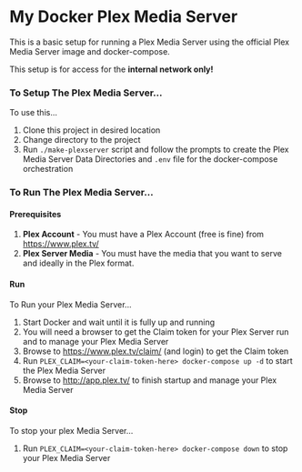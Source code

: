 # My Docker Plex Media Server
This is a basic setup for running a Plex Media Server
using the official Plex Media Server image
and docker-compose.

This setup is for access for the **internal network only!**

### To Setup The Plex Media Server...
To use this...
  1. Clone this project in desired location
  2. Change directory to the project
  3. Run `./make-plexserver` script and follow the prompts
     to create the Plex Media Server Data Directories
     and `.env` file for the docker-compose orchestration

### To Run The Plex Media Server...

#### Prerequisites
  1. **Plex Account** - You must have a Plex Account
     (free is fine) from https://www.plex.tv/
  2. **Plex Server Media** - You must have the media
     that you want to serve and ideally in the Plex format.

#### Run
To Run your Plex Media Server...
  1. Start Docker and wait until it is fully up and running
  2. You will need a browser to get the Claim token for your
     Plex Server run and to manage your Plex Media Server
  3. Browse to https://www.plex.tv/claim/ (and login) to get the Claim token
  4. Run `PLEX_CLAIM=<your-claim-token-here> docker-compose up -d` to
     start the Plex Media Server
  5. Browse to http://app.plex.tv/ to finish startup and manage
     your Plex Media Server

#### Stop
To stop your plex Media Server...
  1. Run `PLEX_CLAIM=<your-claim-token-here> docker-compose down`
     to stop your Plex Media Server

